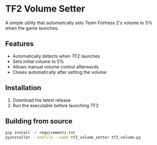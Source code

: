 # TF2 Volume Setter

A simple utility that automatically sets Team Fortress 2's volume to 5% when the game launches.

## Features
- Automatically detects when TF2 launches
- Sets initial volume to 5%
- Allows manual volume control afterwards
- Closes automatically after setting the volume

## Installation
1. Download the latest release
2. Run the executable before launching TF2

## Building from source
```bash
pip install -r requirements.txt
pyinstaller --onefile --name tf2_volume_setter tf2_volume.py